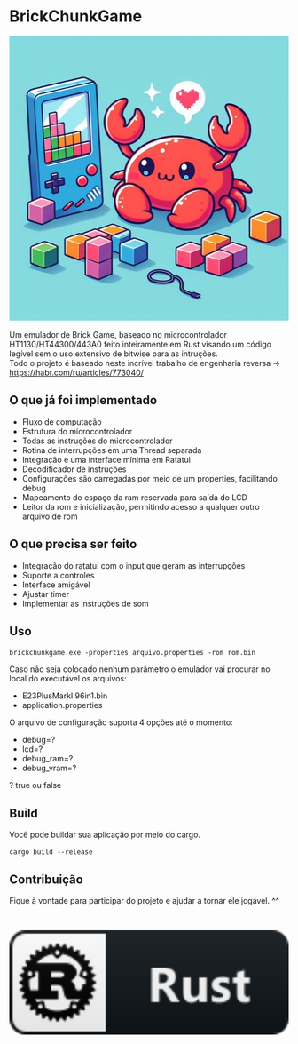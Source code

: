 # BrickChunkGame

<p align="center">
<img src="https://github.com/alvarowm/brickchunkgame/blob/master/logo.png" width="512" height="512" />
</p>

Um emulador de Brick Game, baseado no microcontrolador HT1130/HT44300/443A0 feito inteiramente em Rust visando um código legível sem o uso extensivo de bitwise para as intruções.
<br>Todo o projeto é baseado neste incrível trabalho de engenharia reversa -> https://habr.com/ru/articles/773040/


## O que já foi implementado
- Fluxo de computação
- Estrutura do microcontrolador
- Todas as instruções do microcontrolador
- Rotina de interrupções em uma Thread separada
- Integração e uma interface mínima em Ratatui
- Decodificador de instruções
- Configurações são carregadas por meio de um properties, facilitando debug
- Mapeamento do espaço da ram reservada para saída do LCD
- Leitor da rom e inicialização, permitindo acesso a qualquer outro arquivo de rom

## O que precisa ser feito
- Integração do ratatui com o input que geram as interrupções
- Suporte a controles
- Interface amigável
- Ajustar timer
- Implementar as instruções de som

## Uso

```
brickchunkgame.exe -properties arquivo.properties -rom rom.bin
```
Caso não seja colocado nenhum parâmetro o emulador vai procurar no local do executável os arquivos:
- E23PlusMarkII96in1.bin
- application.properties

O arquivo de configuração suporta 4 opções até o momento:
- debug=?
- lcd=?
- debug_ram=?
- debug_vram=?

? true ou false

## Build
Você pode buildar sua aplicação por meio do cargo.
```
cargo build --release
```

## Contribuição

Fique à vontade para participar do projeto e ajudar a tornar ele jogável. ^^

</br>

<p align="center">
<img src="https://github.com/alvarowm/brickchunkgame/blob/master/rust_button_icon_151922.svg" width="512" height="188" />
</p>

